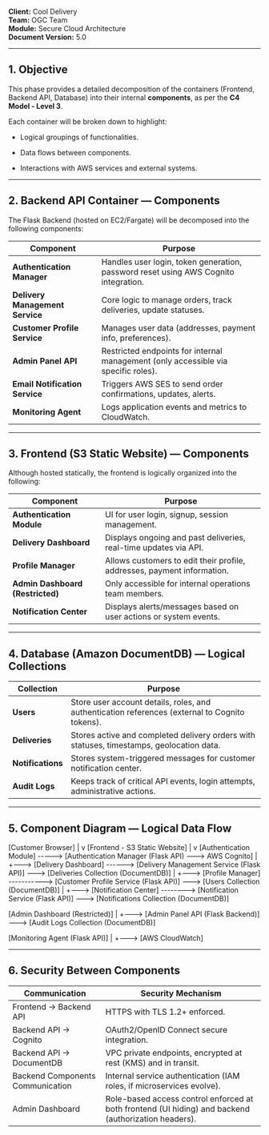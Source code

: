 

**Client:** Cool Delivery  
**Team:** OGC Team  
**Module:** Secure Cloud Architecture  
**Document Version:** 5.0

---

## 1. Objective

This phase provides a detailed decomposition of the containers (Frontend, Backend API, Database) into their internal **components**, as per the **C4 Model - Level 3**.

Each container will be broken down to highlight:

- Logical groupings of functionalities.
    
- Data flows between components.
    
- Interactions with AWS services and external systems.
    

---

## 2. Backend API Container — Components

The Flask Backend (hosted on EC2/Fargate) will be decomposed into the following components:

|Component|Purpose|
|---|---|
|**Authentication Manager**|Handles user login, token generation, password reset using AWS Cognito integration.|
|**Delivery Management Service**|Core logic to manage orders, track deliveries, update statuses.|
|**Customer Profile Service**|Manages user data (addresses, payment info, preferences).|
|**Admin Panel API**|Restricted endpoints for internal management (only accessible via specific roles).|
|**Email Notification Service**|Triggers AWS SES to send order confirmations, updates, alerts.|
|**Monitoring Agent**|Logs application events and metrics to CloudWatch.|

---

## 3. Frontend (S3 Static Website) — Components

Although hosted statically, the frontend is logically organized into the following:

|Component|Purpose|
|---|---|
|**Authentication Module**|UI for user login, signup, session management.|
|**Delivery Dashboard**|Displays ongoing and past deliveries, real-time updates via API.|
|**Profile Manager**|Allows customers to edit their profile, addresses, payment information.|
|**Admin Dashboard (Restricted)**|Only accessible for internal operations team members.|
|**Notification Center**|Displays alerts/messages based on user actions or system events.|

---

## 4. Database (Amazon DocumentDB) — Logical Collections

|Collection|Purpose|
|---|---|
|**Users**|Store user account details, roles, and authentication references (external to Cognito tokens).|
|**Deliveries**|Stores active and completed delivery orders with statuses, timestamps, geolocation data.|
|**Notifications**|Stores system-triggered messages for customer notification center.|
|**Audit Logs**|Keeps track of critical API events, login attempts, administrative actions.|

---

## 5. Component Diagram — Logical Data Flow

[Customer Browser]
    |
    v
[Frontend - S3 Static Website]
    |
    v
[Authentication Module] -----> [Authentication Manager (Flask API) ---> AWS Cognito]
    |
    +---> [Delivery Dashboard] ------> [Delivery Management Service (Flask API)] ---> [Deliveries Collection (DocumentDB)]
    |
    +---> [Profile Manager] -----------> [Customer Profile Service (Flask API)] ---> [Users Collection (DocumentDB)]
    |
    +---> [Notification Center] --------> [Notification Service (Flask API)] ---> [Notifications Collection (DocumentDB)]

[Admin Dashboard (Restricted)]
    |
    +---> [Admin Panel API (Flask Backend)] ---> [Audit Logs Collection (DocumentDB)]

[Monitoring Agent (Flask API)]
    |
    +---> [AWS CloudWatch]

---

## 6. Security Between Components

| Communication                    | Security Mechanism                                                                                   |
| -------------------------------- | ---------------------------------------------------------------------------------------------------- |
| Frontend → Backend API           | HTTPS with TLS 1.2+ enforced.                                                                        |
| Backend API → Cognito            | OAuth2/OpenID Connect secure integration.                                                            |
| Backend API → DocumentDB         | VPC private endpoints, encrypted at rest (KMS) and in transit.                                       |
| Backend Components Communication | Internal service authentication (IAM roles, if microservices evolve).                                |
| Admin Dashboard                  | Role-based access control enforced at both frontend (UI hiding) and backend (authorization headers). |